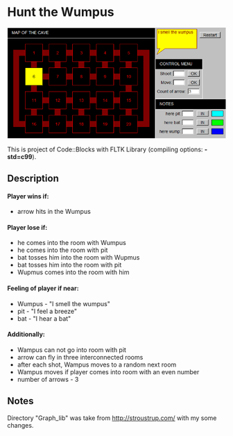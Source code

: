 # Hunt the Wumpus
![console output](https://github.com/cyberaktiv/hunt_the_wumpus/blob/master/img/screen.png?raw=true)

This is project of Code::Blocks with FLTK Library (compiling options: **-std=c99**).

## Description
#### Player wins if:
- arrow hits in the Wumpus

#### Player lose if:
- he comes into the room with Wumpus
- he comes into the room with pit
- bat tosses him into the room with Wupmus
- bat tosses him into the room with pit
- Wupmus comes into the room with him

#### Feeling of player if near:
- Wumpus - "I smell the wumpus"
- pit - "I feel a breeze"
- bat - "I hear a bat"

#### Additionally:
- Wampus can not go into room with pit
- arrow can fly in three interconnected rooms
- after each shot, Wampus moves to a random next room
- Wampus moves if player comes into room with an even number		
- number of arrows - 3

## Notes
Directory "Graph_lib" was take from http://stroustrup.com/ with my some changes.